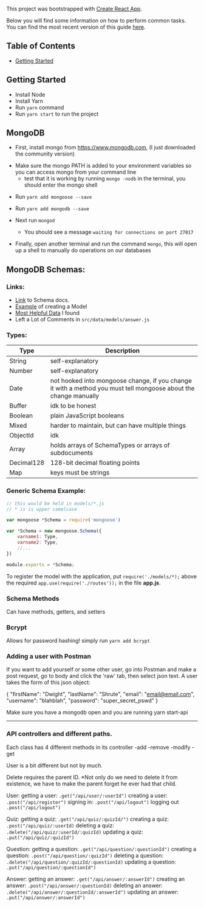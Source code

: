 This project was bootstrapped with [Create React App](https://github.com/facebookincubator/create-react-app).

Below you will find some information on how to perform common tasks.<br>
You can find the most recent version of this guide [here](https://github.com/facebookincubator/create-react-app/blob/master/packages/react-scripts/template/README.md).

## Table of Contents

- [Getting Started](#getting-started)

## Getting Started

- Install Node
- Install Yarn
- Run `yarn` command
- Run `yarn start` to run the project

## MongoDB
- First, install mongo from https://www.mongodb.com, (I just downloaded the community version)

* Make sure the mongo PATH is added to your environment variables so you can access mongo from your command line
    - test that it is working by running `mongo -nodb` in the terminal, you should enter the mongo shell
    

- Run `yarn add mongoose --save`
- Run `yarn add mongodb --save`

- Next run `mongod`
    - You should see a message `waiting for connections on port 27017`

- Finally, open another terminal and run the command `mongo`, this will open up a shell to manually do operations on our databases


## MongoDB Schemas:

### Links:
* [Link](https://mongoosejs.com/docs/schematypes.html#strings) to Schema docs. <br>
* [Example](https://thinkster.io/tutorials/node-json-api/creating-the-user-model) of creating a Model <br>
* [Most Helpful Data](https://www.youtube.com/watch?v=dQw4w9WgXcQ) I found <br>
* Left a Lot of Comments in `src/data/models/answer.js`

### Types:

Type | Description |
--- | --- |
String | self-explanatory
Number | self-explanatory
Date | not hooked into mongoose change, if you change it with a method you must tell mongoose about the change manually
Buffer |  idk to be honest
Boolean | plain JavaScript booleans
Mixed | harder to maintain, but can have multiple things
ObjectId | idk
Array | holds arrays of SchemaTypes or arrays of subdocuments
Decimal128 | 128-bit decimal floating points
Map | keys must be strings

### Generic Schema Example:
```javascript
// this would be held in models/*.js
// * is is upper camelcase

var mongoose *Schema = require('mongoose')

var *Schema = new mongoose.Schema({
    varname1: Type,
    varname2: Type,
    //...
})

module.exports = *Schema;
```

To register the model with the application, put `require('./models/*);` above the required `app.use(require('./routes'));` in the file **app.js**.

### Schema Methods

Can have methods, getters, and setters

### Bcrypt
Allows for password hashing!
simply run `yarn add bcrypt`

### Adding a user with Postman
If you want to add yourself or some other user, go into Postman and make a post request, go to body and click the 'raw' tab, then select json text. A user takes the form of this json object:

{
    "firstName": "Dwight",
    "lastName": "Shrute",
    "email": "email@email.com",
    "username": "blahblah",
    "password": "super_secret_pswd"
}

Make sure you have a mongodb open and you are running yarn start-api

---------------------------------------------------

### API controllers and different paths.

Each class has 4 different methods in its controller
    -add
    -remove
    -modify
    -get

User is a bit different but not by much.

Delete requires the parent ID.
    *Not only do we need to delete it from existence, we have to make the parent forget he ever had that child.

User:
    getting a user: `.get("/api/user/:userId")`
    creating a user: `.post("/api/register")`
    signing in: `.post("/api/logout")`
    logging out `.post("/api/logout")`

Quiz:
    getting a quiz: `.get("/api/quiz/:quizId/")`
    creating a quiz: `.post("/api/quiz/:userId)`
    deleting a quiz: `.delete("/api/quiz/:userId/:quizId)`
    updating a quiz: `.put("/api/quiz/:quizId")`

Question:
    getting a question: `.get("/api/question/:questionId")`
    creating a question: `.post("/api/question/:quizId")`
    deleting a question: `.delete("/api/question/:quizId/:questionId)`
    updating a question: `.put("/api/question/:questionId")`

Answer:
    getting an answer: `.get("/api/answer/:answerId")`
    creating an answer: `.post("/api/answer/:questionId)`
    deleting an answer: `.delete("/api/answer/:questionId/:answerId")`
    updating an answer: `.put("/api/answer/:answerId")`


